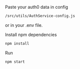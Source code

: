 Paste your auth0 data in config
```sh
/src/utils/AuthService-config.js
```
or in your .env file.

Install npm dependencies
```sh
npm install
```
Run
```sh
npm start
```